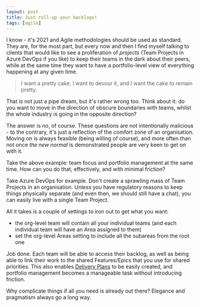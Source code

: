 ```yaml
---
layout: post
title: Just roll-up your backlogs!
tags: [agile]
---
```

I know - it's 2021 and Agile methodologies should be used as standard. They are, for the most part, but every now and then I find myself talking to clients that would like to see a proliferation of _projects_ (Team Projects in Azure DevOps if you like) to keep their teams in the dark about their peers, while at the same time they want to have a portfolio-level view of everything happening at any given time.

> I want a pretty cake, I want to devour it, and I want the cake to remain pretty.

That is not just a pipe dream, but it's rather wrong too. Think about it: do you want to move in the direction of obscure boundaries with teams, whilst the whole industry is going in the opposite direction?

The answer is no, of course. These questions are not intentionally malicious - to the contrary, it's just a reflection of the comfort zone of an organisation. Moving on is always feasible (being willing of course), and more often than not once _the new normal_ is demonstrated people are very keen to get on with it.

Take the above example: team focus and portfolio management at the same time. How can you do that, effectively, and with minimal friction?

Take Azure DevOps for example. Don't create a sprawling mass of Team Projects in an organisation. Unless you have regulatory reasons to keep things physically separate (and even then, we should still have a chat), you can easily live with a single Team Project.

All it takes is a couple of settings to iron out to get what you want:

- the org-level team will contain all your individual teams (and each individual team will have an Area assigned to them)
- set the org-level Areas setting to include all the subareas from the root one

Job done. Each team will be able to access their backlog, as well as being able to link their work to the shared Features/Epics that you use for shared priorities. This also enables [Delivery Plans](https://devblogs.microsoft.com/devops/delivery-plans-2-0-is-now-ga/) to be easily created, and portfolio management becomes a manageable task without introducing friction.

Why complicate things if all you need is already out there? Elegance and pragmatism always go a long way.
